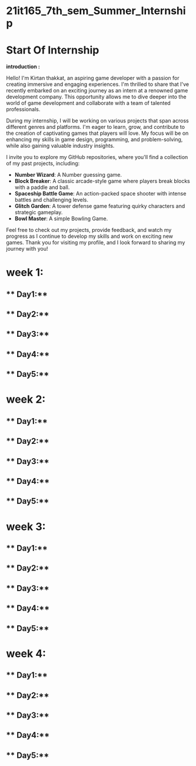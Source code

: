 # 21it165_7th_sem_Summer_Internship

# Start Of Internship
**introduction :** 

Hello! I'm Kirtan thakkat, an aspiring game developer with a passion for creating immersive and engaging experiences. I'm thrilled to share that I've recently embarked on an exciting journey as an intern at a renowned game development company. This opportunity allows me to dive deeper into the world of game development and collaborate with a team of talented professionals.

During my internship, I will be working on various projects that span across different genres and platforms. I'm eager to learn, grow, and contribute to the creation of captivating games that players will love. My focus will be on enhancing my skills in game design, programming, and problem-solving, while also gaining valuable industry insights.

I invite you to explore my GitHub repositories, where you'll find a collection of my past projects, including:
- **Number Wizard**: A Number guessing game.
- **Block Breaker**: A classic arcade-style game where players break blocks with a paddle and ball.
- **Spaceship Battle Game**: An action-packed space shooter with intense battles and challenging levels.
- **Glitch Garden**: A tower defense game featuring quirky characters and strategic gameplay.
- **Bowl Master**: A simple Bowling Game.

Feel free to check out my projects, provide feedback, and watch my progress as I continue to develop my skills and work on exciting new games. Thank you for visiting my profile, and I look forward to sharing my journey with you!

# week 1: 

** Day1:**
- 

** Day2:**
- 

** Day3:**
- 

** Day4:**
- 

** Day5:**
- 

# week 2: 

** Day1:**
- 

** Day2:**
- 

** Day3:**
- 

** Day4:**
- 

** Day5:**
- 

# week 3: 

** Day1:**
- 

** Day2:**
- 

** Day3:**
- 

** Day4:**
- 

** Day5:**
- 

# week 4: 

** Day1:**
- 

** Day2:**
- 

** Day3:**
- 

** Day4:**
- 

** Day5:**
- 
